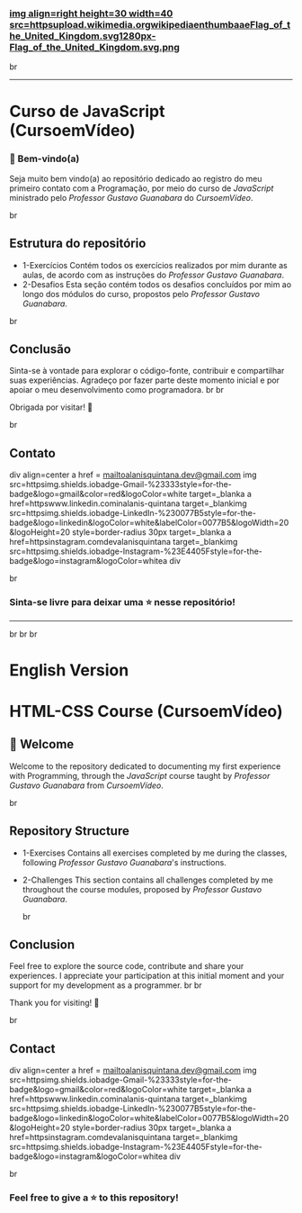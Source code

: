### [img align=right height=30 width=40 src=httpsupload.wikimedia.orgwikipediaenthumbaaeFlag_of_the_United_Kingdom.svg1280px-Flag_of_the_United_Kingdom.svg.png ](#english-version)
br

---

# Curso de JavaScript (CursoemVídeo)

### 👋 Bem-vindo(a) 

Seja muito bem vindo(a) ao repositório dedicado ao registro do meu primeiro contato com a Programação, por meio do curso de _JavaScript_ ministrado pelo _Professor Gustavo Guanabara_ do _CursoemVídeo_.

br 

## Estrutura do repositório

- 1-Exercícios Contém todos os exercícios realizados por mim durante as aulas, de acordo com as instruções do _Professor Gustavo Guanabara_.
- 2-Desafios Esta seção contém todos os desafios concluídos por mim ao longo dos módulos do curso, propostos pelo _Professor Gustavo Guanabara_.
  
br

## Conclusão

Sinta-se à vontade para explorar o código-fonte, contribuir e compartilhar suas experiências. Agradeço por fazer parte deste momento inicial e por apoiar o meu desenvolvimento como programadora.
br 
br 

Obrigada por visitar! 📌

br

## Contato

div align=center 
a href = mailtoalanisquintana.dev@gmail.com img src=httpsimg.shields.iobadge-Gmail-%23333style=for-the-badge&logo=gmail&color=red&logoColor=white target=_blanka
a href=httpswww.linkedin.cominalanis-quintana target=_blankimg src=httpsimg.shields.iobadge-LinkedIn-%230077B5style=for-the-badge&logo=linkedin&logoColor=white&labelColor=0077B5&logoWidth=20&logoHeight=20 style=border-radius 30px target=_blanka
a href=httpsinstagram.comdevalanisquintana target=_blankimg src=httpsimg.shields.iobadge-Instagram-%23E4405Fstyle=for-the-badge&logo=instagram&logoColor=whitea
div

  br

### Sinta-se livre para deixar uma ⭐ nesse repositório!

---

br 
br 
br 

# English Version

# HTML-CSS Course (CursoemVídeo)

## 👋 Welcome

Welcome to the repository dedicated to documenting my first experience with Programming, through the _JavaScript_ course taught by _Professor Gustavo Guanabara_ from _CursoemVídeo_.

br 

## Repository Structure

- 1-Exercises Contains all exercises completed by me during the classes, following _Professor Gustavo Guanabara_'s instructions.
- 2-Challenges This section contains all challenges completed by me throughout the course modules, proposed by _Professor Gustavo Guanabara_.

  br

## Conclusion

Feel free to explore the source code, contribute and share your experiences. I appreciate your participation at this initial moment and your support for my development as a programmer.
br 
br 

Thank you for visiting! 📌

br

## Contact

div align=center 
a href = mailtoalanisquintana.dev@gmail.com img src=httpsimg.shields.iobadge-Gmail-%23333style=for-the-badge&logo=gmail&color=red&logoColor=white target=_blanka
a href=httpswww.linkedin.cominalanis-quintana target=_blankimg src=httpsimg.shields.iobadge-LinkedIn-%230077B5style=for-the-badge&logo=linkedin&logoColor=white&labelColor=0077B5&logoWidth=20&logoHeight=20 style=border-radius 30px target=_blanka
a href=httpsinstagram.comdevalanisquintana target=_blankimg src=httpsimg.shields.iobadge-Instagram-%23E4405Fstyle=for-the-badge&logo=instagram&logoColor=whitea
div
  
br

### Feel free to give a ⭐ to this repository!